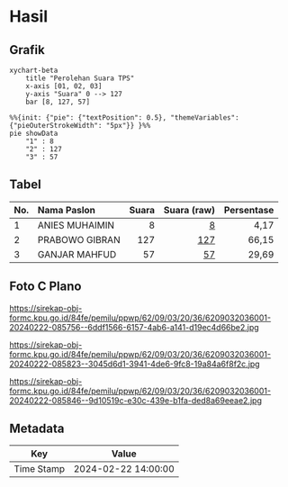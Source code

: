 # Hasil

## Grafik

```mermaid
xychart-beta
    title "Perolehan Suara TPS"
    x-axis [01, 02, 03]
    y-axis "Suara" 0 --> 127
    bar [8, 127, 57]
```

```mermaid
%%{init: {"pie": {"textPosition": 0.5}, "themeVariables": {"pieOuterStrokeWidth": "5px"}} }%%
pie showData
    "1" : 8
    "2" : 127
    "3" : 57
```

## Tabel

| No. | Nama Paslon    | Suara | Suara (raw) | Persentase |
|:--- |:-------------- | -----:| -----------:| ----------:|
| 1   | ANIES MUHAIMIN | 8     | [8][p-1]    | 4,17       |
| 2   | PRABOWO GIBRAN | 127   | [127][p-2]  | 66,15      |
| 3   | GANJAR MAHFUD  | 57    | [57][p-3]   | 29,69      |


[p-1]: https://github.com/gigit-pemilu/pemilu-2024-62-kalimantan-tengah/blob/main/pilpres/hitung-suara/sub/62-kalimantan-tengah/sub/09-lamandau/sub/03-bulik/sub/2036-bukit-indah/sub/001-tps/sub/paslon-1.txt
[p-2]: https://github.com/gigit-pemilu/pemilu-2024-62-kalimantan-tengah/blob/main/pilpres/hitung-suara/sub/62-kalimantan-tengah/sub/09-lamandau/sub/03-bulik/sub/2036-bukit-indah/sub/001-tps/sub/paslon-2.txt
[p-3]: https://github.com/gigit-pemilu/pemilu-2024-62-kalimantan-tengah/blob/main/pilpres/hitung-suara/sub/62-kalimantan-tengah/sub/09-lamandau/sub/03-bulik/sub/2036-bukit-indah/sub/001-tps/sub/paslon-3.txt

## Foto C Plano

https://sirekap-obj-formc.kpu.go.id/84fe/pemilu/ppwp/62/09/03/20/36/6209032036001-20240222-085756--6ddf1566-6157-4ab6-a141-d19ec4d66be2.jpg

https://sirekap-obj-formc.kpu.go.id/84fe/pemilu/ppwp/62/09/03/20/36/6209032036001-20240222-085823--3045d6d1-3941-4de6-9fc8-19a84a6f8f2c.jpg

https://sirekap-obj-formc.kpu.go.id/84fe/pemilu/ppwp/62/09/03/20/36/6209032036001-20240222-085846--9d10519c-e30c-439e-b1fa-ded8a69eeae2.jpg


## Metadata

| Key        | Value               |
| ---------- | ------------------- |
| Time Stamp | 2024-02-22 14:00:00 |



